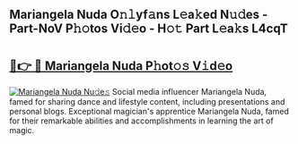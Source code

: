 ## Mariangela Nuda O𝚗𝚕yf𝚊ns L𝚎a𝚔ed N𝚞𝚍es - Part-NoV P𝚑𝚘tos Vi𝚍𝚎o - H𝚘𝚝 Part L𝚎a𝚔s L4cqT

# <h2><a href="http://kff8i5l.oniu.top/?m=Mariangela+Nuda">🔗👉 🔴 Mariangela Nuda P𝚑ot𝚘𝚜 V𝚒d𝚎o</a></h2>

[![Mariangela Nuda Nu𝚍e𝚜](https://i.imgur.com/0qMVB7G.gif)](http://kff8i5l.oniu.top/?m=Mariangela+Nuda)
Social media influencer Mariangela Nuda, famed for sharing dance and lifestyle content, including presentations and personal blogs. Exceptional magician's apprentice Mariangela Nuda, famed for their remarkable abilities and accomplishments in learning the art of magic.  
